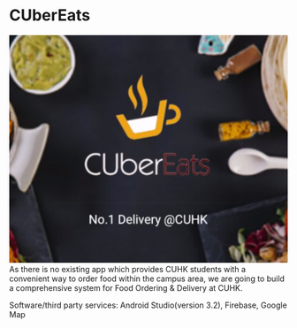 # CUberEats
![alt text](./images/cubereats.png)
As there is no existing app which provides CUHK students with a convenient way to order food within the campus area, we are going to build a comprehensive system for ​Food Ordering & Delivery at CUHK​.

Software/third party services: Android Studio(version 3.2), Firebase, Google Map
